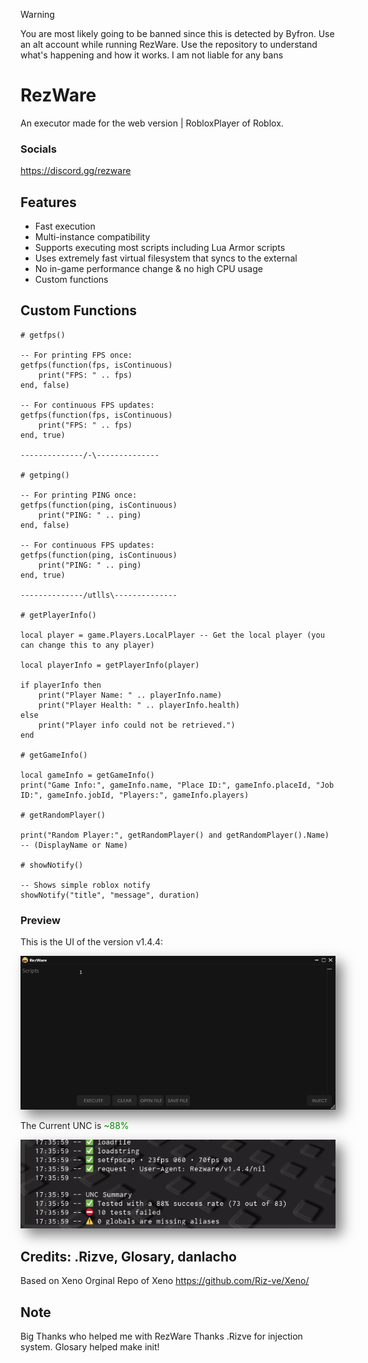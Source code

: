 > [!WARNING]
> You are most likely going to be banned since this is detected by Byfron. Use an alt account while running RezWare. Use the repository to understand what's happening and how it works.
> I am not liable for any bans


# RezWare
An executor made for the web version | RobloxPlayer of Roblox.

### Socials
https://discord.gg/rezware

## Features
- Fast execution
- Multi-instance compatibility
- Supports executing most scripts including Lua Armor scripts
- Uses extremely fast virtual filesystem that syncs to the external
- No in-game performance change & no high CPU usage
- Custom functions

## Custom Functions

```
# getfps()

-- For printing FPS once:
getfps(function(fps, isContinuous)
    print("FPS: " .. fps)
end, false)

-- For continuous FPS updates:
getfps(function(fps, isContinuous)
    print("FPS: " .. fps)  
end, true)

--------------/-\--------------

# getping()

-- For printing PING once:
getfps(function(ping, isContinuous)
    print("PING: " .. ping)
end, false)

-- For continuous FPS updates:
getfps(function(ping, isContinuous)
    print("PING: " .. ping)  
end, true)

--------------/utlls\--------------

# getPlayerInfo()

local player = game.Players.LocalPlayer -- Get the local player (you can change this to any player)

local playerInfo = getPlayerInfo(player)

if playerInfo then
    print("Player Name: " .. playerInfo.name)
    print("Player Health: " .. playerInfo.health)
else
    print("Player info could not be retrieved.")
end

# getGameInfo()

local gameInfo = getGameInfo()
print("Game Info:", gameInfo.name, "Place ID:", gameInfo.placeId, "Job ID:", gameInfo.jobId, "Players:", gameInfo.players)

# getRandomPlayer()

print("Random Player:", getRandomPlayer() and getRandomPlayer().Name) -- (DisplayName or Name)

# showNotify()

-- Shows simple roblox notify
showNotify("title", "message", duration)

```

### Preview

<p>This is the UI of the version v1.4.4:</p>
<img src="UI.png" alt="Preview" width="600" style="box-shadow: 10px 10px 20px rgba(0, 0, 0, 0.5), -10px -10px 20px rgba(255, 255, 255, 0.3);" />
<p>The Current UNC is <span style="color: green;">~88%</span></p>
<img src="UNC.png" alt="Preview" width="600" style="box-shadow: 10px 10px 20px rgba(0, 0, 0, 0.5), -10px -10px 20px rgba(255, 255, 255, 0.3);" />

## Credits: .Rizve, Glosary, danlacho

Based on Xeno Orginal Repo of Xeno https://github.com/Riz-ve/Xeno/

## Note
Big Thanks who helped me with RezWare Thanks .Rizve for injection system. Glosary helped make init!
